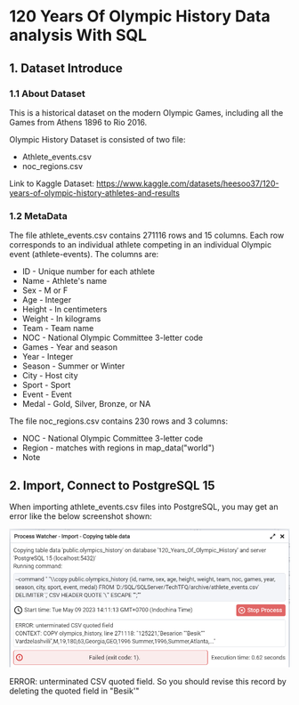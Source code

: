 
# 120 Years Of Olympic History Data analysis With SQL 





## 1. Dataset Introduce

### 1.1 About Dataset
This is a historical dataset on the modern Olympic Games, including all the Games from Athens 1896 to Rio 2016.

Olympic History Dataset is consisted of two file:

- Athlete_events.csv
- noc_regions.csv  

Link to Kaggle Dataset: https://www.kaggle.com/datasets/heesoo37/120-years-of-olympic-history-athletes-and-results
### 1.2 MetaData
The file athlete_events.csv contains 271116 rows and 15 columns. Each row corresponds to an individual athlete competing in an individual Olympic event (athlete-events). The columns are:
- ID - Unique number for each athlete
- Name - Athlete's name
- Sex - M or F
- Age - Integer
- Height - In centimeters
- Weight - In kilograms
- Team - Team name
- NOC - National Olympic Committee 3-letter code
- Games - Year and season
- Year - Integer
- Season - Summer or Winter
- City - Host city
- Sport - Sport
- Event - Event
- Medal - Gold, Silver, Bronze, or NA

The file noc_regions.csv contains 230 rows and 3 columns:
- NOC - National Olympic Committee 3-letter code
- Region - matches with regions in map_data("world")
- Note

## 2. Import, Connect to PostgreSQL 15
When importing athlete_events.csv files into PostgreSQL, you may get an error like the below screenshot shown:

![alt text](https://github.com/dinhminhhuy/120_Years_Of_Olympic_History/blob/main/Importing_Error.png?raw=true)

ERROR: unterminated CSV quoted field. So you should revise this record by deleting the quoted field in "Besik'"




